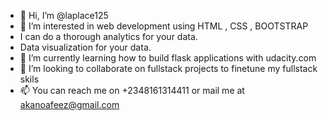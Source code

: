 - 👋 Hi, I’m @laplace125
- 👀 I’m interested in web development using HTML , CSS , BOOTSTRAP
-    I can do a thorough analytics for your data.
-    Data visualization for your data.
- 🌱 I’m currently learning how to build flask applications with udacity.com
- 💞️ I’m looking to collaborate on fullstack projects to finetune my fullstack skils
- 📫 You can reach me on +2348161314411  or mail me at akanoafeez@gmail.com

<!---
laplace125/laplace125 is a ✨ special ✨ repository because its `README.md` (this file) appears on your GitHub profile.
You can click the Preview link to take a look at your changes.
--->
